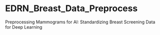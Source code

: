 # EDRN_Breast_Data_Preprocess
Preprocessing Mammograms for AI: Standardizing Breast Screening Data for Deep Learning
